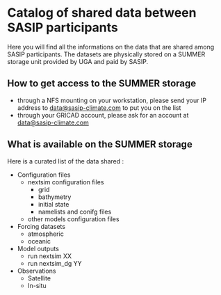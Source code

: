 # Catalog of shared data between SASIP participants

Here you will find all the informations on the data that are shared among SASIP participants.
The datasets are physically stored on a SUMMER storage unit provided by UGA and paid by SASIP.

## How to get access to the SUMMER storage

  - through a NFS mounting on your workstation, please send your IP address to data@sasip-climate.com to put you on the list
  - through your GRICAD account, please ask for an account at data@sasip-climate.com
  
## What is available on the SUMMER storage

Here is a curated list of the data shared :

  - Configuration files
    - nextsim configuration files
      - grid
      - bathymetry
      - initial state
      - namelists and conifg files
    - other models configuration files
  - Forcing datasets
    - atmospheric
    - oceanic
  - Model outputs
    - run nextsim XX
    - run nextsim_dg YY
  - Observations
    - Satellite
    - In-situ
    
    
